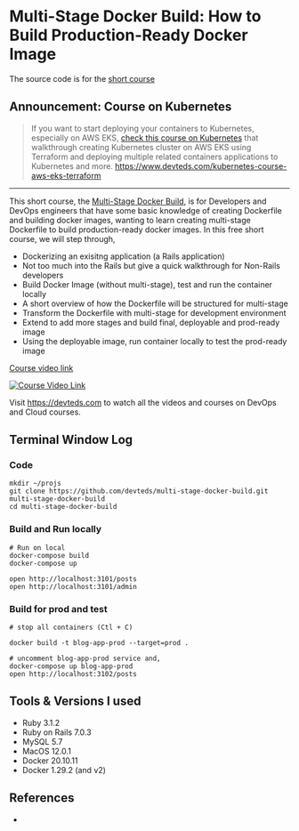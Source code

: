 # Multi-Stage Docker Build: How to Build Production-Ready Docker Image

The source code is for the [short course](https://devteds.com/multi-stage-docker-build)

## Announcement: Course on Kubernetes

> If you want to start deploying your containers to Kubernetes, especially on AWS EKS, [check this course on Kubernetes](https://www.devteds.com/kubernetes-course-aws-eks-terraform) that walkthrough creating Kubernetes cluster on AWS EKS using Terraform and deploying multiple related containers applications to Kubernetes and more. https://www.devteds.com/kubernetes-course-aws-eks-terraform 

---

This short course, the [Multi-Stage Docker Build](https://devteds.com/multi-stage-docker-build), is for Developers and DevOps engineers that have some basic knowledge of creating Dockerfile and building docker images, wanting to learn creating multi-stage Dockerfile to build production-ready docker images. In this free short course, we will step through,

- Dockerizing an exisitng application (a Rails application)
- Not too much into the Rails but give a quick walkthrough for Non-Rails developers
- Build Docker Image (without multi-stage), test and run the container locally
- A short overview of how the Dockerfile will be structured for multi-stage
- Transform the Dockerfile with multi-stage for development environment
- Extend to add more stages and build final, deployable and prod-ready image
- Using the deployable image, run container locally to test the prod-ready image

[Course video link](https://youtu.be/EkOCLmvwEhc)

[![Course Video Link](./doc/youtube-thumbnail-multi-stage-docker-rails-play.png)](https://devteds.com/multi-stage-docker-build/)

Visit https://devteds.com to watch all the videos and courses on DevOps and Cloud courses.


## Terminal Window Log

### Code

```
mkdir ~/projs
git clone https://github.com/devteds/multi-stage-docker-build.git multi-stage-docker-build
cd multi-stage-docker-build
```

### Build and Run locally

```
# Run on local
docker-compose build
docker-compose up

open http://localhost:3101/posts
open http://localhost:3101/admin
```

### Build for prod and test

```
# stop all containers (Ctl + C)

docker build -t blog-app-prod --target=prod .

# uncomment blog-app-prod service and,
docker-compose up blog-app-prod
open http://localhost:3102/posts
```


## Tools & Versions I used

- Ruby 3.1.2
- Ruby on Rails 7.0.3
- MySQL 5.7
- MacOS 12.0.1
- Docker 20.10.11
- Docker 1.29.2 (and v2)

## References

- 
